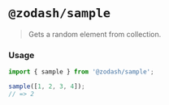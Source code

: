 # `@zodash/sample`

> Gets a random element from collection.

### Usage

```js
import { sample } from '@zodash/sample';

sample([1, 2, 3, 4]);
// => 2
```
